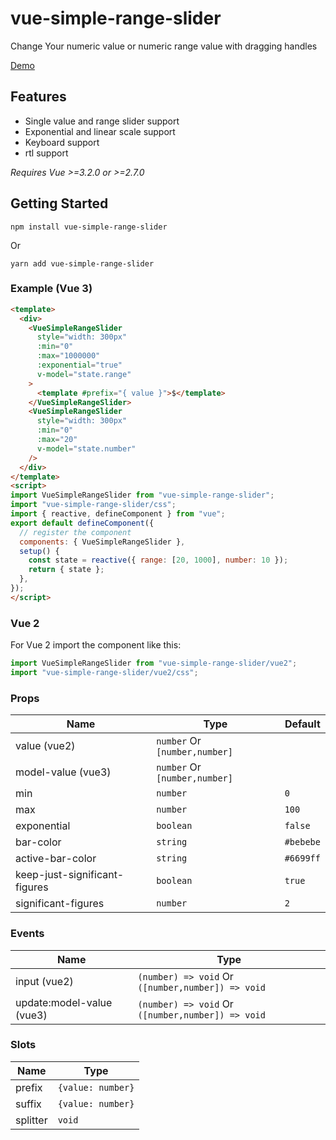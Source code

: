 # vue-simple-range-slider
Change Your numeric value or numeric range value with dragging handles

[Demo]()


## Features

* Single value and range slider support
* Exponential and linear scale support
* Keyboard support
* rtl support

_Requires Vue >=3.2.0 or >=2.7.0_

## Getting Started
```
npm install vue-simple-range-slider
```
Or
```
yarn add vue-simple-range-slider
```

### Example (Vue 3)
```html
<template>
  <div>
    <VueSimpleRangeSlider
      style="width: 300px"
      :min="0"
      :max="1000000"
      :exponential="true"
      v-model="state.range"
    >
      <template #prefix="{ value }">$</template>
    </VueSimpleRangeSlider>
    <VueSimpleRangeSlider
      style="width: 300px"
      :min="0"
      :max="20"
      v-model="state.number"
    />
  </div>
</template>
<script>
import VueSimpleRangeSlider from "vue-simple-range-slider";
import "vue-simple-range-slider/css";
import { reactive, defineComponent } from "vue";
export default defineComponent({
  // register the component
  components: { VueSimpleRangeSlider },
  setup() {
    const state = reactive({ range: [20, 1000], number: 10 });
    return { state };
  },
});
</script>
```



### Vue 2

For Vue 2 import the component like this:

```javascript
import VueSimpleRangeSlider from "vue-simple-range-slider/vue2";
import "vue-simple-range-slider/vue2/css";
```



### Props

|Name             |Type|Default|
|---              |---|---|
|value (vue2)      |```number``` Or ```[number,number]```||
|model-value (vue3) |```number``` Or ```[number,number]```||
|min              |```number```                         |```0```   |
|max              |```number```                         |```100``` |
|exponential      |```boolean```                        |```false```|
|bar-color         |```string```                         |```#bebebe```|
|active-bar-color   |```string```                         |```#6699ff```|
|keep-just-significant-figures   |```boolean```                         |```true```|
|significant-figures   |```number```                         |```2```|

### Events
|Name             |Type|
|---              |---|
|input (vue2)      |```(number) => void``` Or ```([number,number]) => void```|
|update:model-value (vue3)      |```(number) => void``` Or ```([number,number]) => void```|


### Slots
|Name             |Type|
|---              |---|
|prefix      |```{value: number}```|
|suffix      |```{value: number}```|
|splitter      |`void`|
